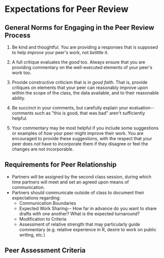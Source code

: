 # Expectations for Peer Review

## General Norms for Engaging in the Peer Review Process 
1. Be kind and thoughtful. You are providing a responses that is supposed to help *improve* your peer's work, not *belittle* it. 

2. A full critique evaluates the *good* too. Always ensure that you are providing commentary on the well-executed elements of your peer's work too.

3. Provide constructive criticism that is in *good faith*. That is, provide critiques on elements that your peer can reasonably improve upon within the scope of the class, the data available, and to their reasonable ability. 

4. Be succinct in your comments, but carefully explain your evaluation-- comments such as "this is good, that was bad" aren't sufficiently helpful.

5. Your commentary may be most helpful if you include some suggestions or examples of *how* your peer might improve their work. You are encouraged to provide these suggestions, with the respect that your peer does *not* have to incorporate them if they disagree or feel the changes are not incorporable. 

## Requirements for Peer Relationship 

- Partners will be assigned by the second class session, during which time partners will meet and set an agreed upon means of communication. 
- Partners should communicate outside of class to document their expectations regarding: 
  - Communication Boundaries 
  - Expected Work Sharing-- How far in advance do you want to share drafts with one another? What is the expected turnaround? 
  - Modification to Criteria 
  - Assessment of relative strength that may particularly guide commentary (e.g. relative experience in R, desire to work on public writing, etc.)  

## Peer Assessment Criteria 
